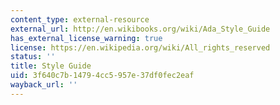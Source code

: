 ```yaml
---
content_type: external-resource
external_url: http://en.wikibooks.org/wiki/Ada_Style_Guide
has_external_license_warning: true
license: https://en.wikipedia.org/wiki/All_rights_reserved
status: ''
title: Style Guide
uid: 3f640c7b-1479-4cc5-957e-37df0fec2eaf
wayback_url: ''
---
```

